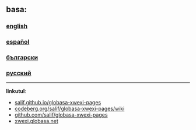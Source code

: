 ## basa:

### [english](./01.default.default.eng.md)
### [español](./01.default.default.spa.md)
### [български](./01.default.default.bul.md)
### [русский](./01.default.default.rus.md)

***

**linkutul**:

* [salif.github.io/globasa-xwexi-pages](https://salif.github.io/globasa-xwexi-pages/)
* [codeberg.org/salif/globasa-xwexi-pages/wiki](https://codeberg.org/salif/globasa-xwexi-pages/wiki)
* [github.com/salif/globasa-xwexi-pages](https://github.com/salif/globasa-xwexi-pages)
* [xwexi.globasa.net](https://xwexi.globasa.net)
